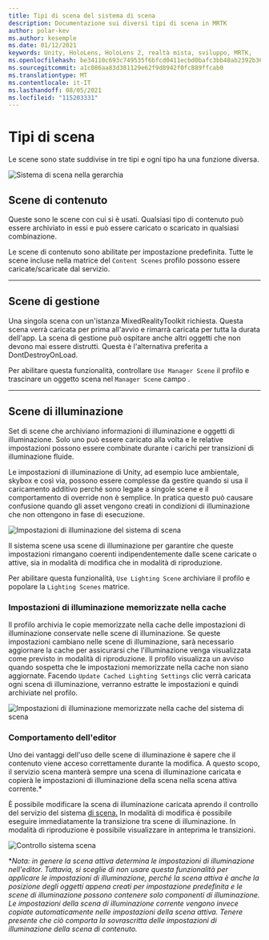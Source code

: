 ```yaml
---
title: Tipi di scena del sistema di scena
description: Documentazione sui diversi tipi di scena in MRTK
author: polar-kev
ms.author: kesemple
ms.date: 01/12/2021
keywords: Unity, HoloLens, HoloLens 2, realtà mista, sviluppo, MRTK,
ms.openlocfilehash: be34110c693c749535f6bfcd0411ecbd0bafc3bb48ab2392b3635c2e86a4dfb1
ms.sourcegitcommit: a1c086aa83d381129e62f9d8942f0fc889ffcab0
ms.translationtype: MT
ms.contentlocale: it-IT
ms.lasthandoff: 08/05/2021
ms.locfileid: "115203331"
---
```

# <a name="scene-types"></a>Tipi di scena

Le scene sono state suddivise in tre tipi e ogni tipo ha una funzione diversa.

![Sistema di scena nella gerarchia](../images/scene-system/MRTK_SceneSystemEditorSceneHierarchy.PNG)

## <a name="content-scenes"></a>Scene di contenuto

Queste sono le scene con cui si è usati. Qualsiasi tipo di contenuto può essere archiviato in essi e può essere caricato o scaricato in qualsiasi combinazione.

Le scene di contenuto sono abilitate per impostazione predefinita. Tutte le scene incluse nella matrice del `Content Scenes` profilo possono essere caricate/scaricate dal servizio.

___

## <a name="manager-scenes"></a>Scene di gestione

Una singola scena con un'istanza MixedRealityToolkit richiesta. Questa scena verrà caricata per prima all'avvio e rimarrà caricata per tutta la durata dell'app. La scena di gestione può ospitare anche altri oggetti che non devono mai essere distrutti. Questa è l'alternativa preferita a DontDestroyOnLoad.

Per abilitare questa funzionalità, controllare `Use Manager Scene` il profilo e trascinare un oggetto scena nel `Manager Scene` campo .

___

## <a name="lighting-scenes"></a>Scene di illuminazione

Set di scene che archiviano informazioni di illuminazione e oggetti di illuminazione. Solo uno può essere caricato alla volta e le relative impostazioni possono essere combinate durante i carichi per transizioni di illuminazione fluide.

Le impostazioni di illuminazione di Unity, ad esempio luce ambientale, skybox e così via, possono essere complesse da gestire quando si usa il caricamento additivo perché sono legate a singole scene e il comportamento di override non è semplice. In pratica questo può causare confusione quando gli asset vengono creati in condizioni di illuminazione che non ottengono in fase di esecuzione.

![Impostazioni di illuminazione del sistema di scena](../images/scene-system/MRTK_SceneSystemLightingSettings.PNG)

Il sistema scene usa scene di illuminazione per garantire che queste impostazioni rimangano coerenti indipendentemente dalle scene caricate o attive, sia in modalità di modifica che in modalità di riproduzione.

Per abilitare questa funzionalità, `Use Lighting Scene` archiviare il profilo e popolare la `Lighting Scenes` matrice.

### <a name="cached-lighting-settings"></a>Impostazioni di illuminazione memorizzate nella cache

Il profilo archivia le copie memorizzate nella cache delle impostazioni di illuminazione conservate nelle scene di illuminazione. Se queste impostazioni cambiano nelle scene di illuminazione, sarà necessario aggiornare la cache per assicurarsi che l'illuminazione venga visualizzata come previsto in modalità di riproduzione. Il profilo visualizza un avviso quando sospetta che le impostazioni memorizzate nella cache non siano aggiornate. Facendo `Update Cached Lighting Settings` clic verrà caricata ogni scena di illuminazione, verranno estratte le impostazioni e quindi archiviate nel profilo.

![Impostazioni di illuminazione memorizzate nella cache del sistema di scena](../images/scene-system/MRTK_SceneSystemCachedLightingSettings.PNG)

### <a name="editor-behavior"></a>Comportamento dell'editor

Uno dei vantaggi dell'uso delle scene di illuminazione è sapere che il contenuto viene acceso correttamente durante la modifica. A questo scopo, il servizio scena manterà sempre una scena di illuminazione caricata e copierà le impostazioni di illuminazione della scena nella scena attiva corrente.\*

È possibile modificare la scena di illuminazione caricata aprendo il controllo del servizio del sistema [di scena.](../../configuration/mixed-reality-configuration-guide.md#editor-utilities) In modalità di modifica è possibile eseguire immediatamente la transizione tra scene di illuminazione. In modalità di riproduzione è possibile visualizzare in anteprima le transizioni.

![Controllo sistema scena](../images/scene-system/MRTK_SceneSystemServiceInspector.PNG)

\**Nota: in genere la scena attiva determina le impostazioni di illuminazione nell'editor. Tuttavia, si sceglie di non usare questa funzionalità per applicare le impostazioni di illuminazione, perché la scena attiva è anche la posizione degli oggetti appena creati per impostazione predefinita e le scene di illuminazione possono contenere solo componenti di illuminazione. Le impostazioni della scena di illuminazione corrente vengono invece copiate automaticamente nelle impostazioni della scena attiva. Tenere presente che ciò comporta la sovrascritta delle impostazioni di illuminazione della scena di contenuto.*
